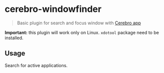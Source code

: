# cerebro-windowfinder

> Basic plugin for search and focus window with [Cerebro app](http://www.cerebroapp.com)

**Important:** this plugin will work only on Linux. `xdotool` package need to be installed.

## Usage
Search for active applications.
